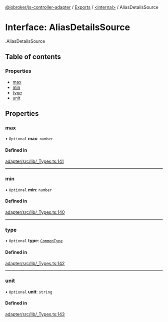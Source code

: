 [@iobroker/js-controller-adapter](../README.md) / [Exports](../modules.md) / [<internal\>](../modules/internal_.md) / AliasDetailsSource

# Interface: AliasDetailsSource

[<internal>](../modules/internal_.md).AliasDetailsSource

## Table of contents

### Properties

- [max](internal_.AliasDetailsSource.md#max)
- [min](internal_.AliasDetailsSource.md#min)
- [type](internal_.AliasDetailsSource.md#type)
- [unit](internal_.AliasDetailsSource.md#unit)

## Properties

### max

• `Optional` **max**: `number`

#### Defined in

[adapter/src/lib/_Types.ts:141](https://github.com/ioBroker/ioBroker.js-controller/blob/4361085b/packages/adapter/src/lib/_Types.ts#L141)

___

### min

• `Optional` **min**: `number`

#### Defined in

[adapter/src/lib/_Types.ts:140](https://github.com/ioBroker/ioBroker.js-controller/blob/4361085b/packages/adapter/src/lib/_Types.ts#L140)

___

### type

• `Optional` **type**: [`CommonType`](../modules/internal_.md#commontype)

#### Defined in

[adapter/src/lib/_Types.ts:142](https://github.com/ioBroker/ioBroker.js-controller/blob/4361085b/packages/adapter/src/lib/_Types.ts#L142)

___

### unit

• `Optional` **unit**: `string`

#### Defined in

[adapter/src/lib/_Types.ts:143](https://github.com/ioBroker/ioBroker.js-controller/blob/4361085b/packages/adapter/src/lib/_Types.ts#L143)
